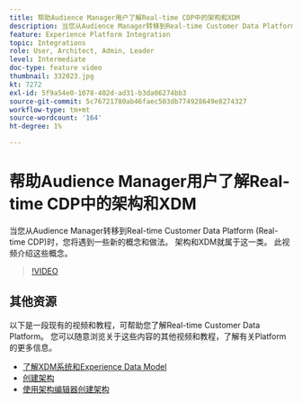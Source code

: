 ```yaml
---
title: 帮助Audience Manager用户了解Real-time CDP中的架构和XDM
description: 当您从Audience Manager转移到Real-time Customer Data Platform (Real-time CDP)时，您将遇到一些新的概念和做法。 架构和XDM就属于这一类。 此视频介绍这些概念。
feature: Experience Platform Integration
topic: Integrations
role: User, Architect, Admin, Leader
level: Intermediate
doc-type: feature video
thumbnail: 332023.jpg
kt: 7272
exl-id: 5f9a54e0-1078-402d-ad31-b3da06274bb3
source-git-commit: 5c76721780ab46faec503db774928649e8274327
workflow-type: tm+mt
source-wordcount: '164'
ht-degree: 1%

---
```


# 帮助Audience Manager用户了解Real-time CDP中的架构和XDM

当您从Audience Manager转移到Real-time Customer Data Platform (Real-time CDP)时，您将遇到一些新的概念和做法。 架构和XDM就属于这一类。 此视频介绍这些概念。

>[!VIDEO](https://video.tv.adobe.com/v/332023/?quality=12&learn=on)

## 其他资源

以下是一段现有的视频和教程，可帮助您了解Real-time Customer Data Platform。 您可以随意浏览关于这些内容的其他视频和教程，了解有关Platform的更多信息。

* [了解XDM系统和Experience Data Model](https://experienceleague.adobe.com/docs/platform-learn/tutorials/schemas/understanding-the-xdm-system-and-experience-data-model.html)
* [创建架构](https://experienceleague.adobe.com/docs/platform-learn/tutorials/schemas/create-your-first-schema-with-out-of-the-box-components.html)
* [使用架构编辑器创建架构](https://experienceleague.adobe.com/docs/experience-platform/xdm/tutorials/create-schema-ui.html?lang=en#getting-started)

